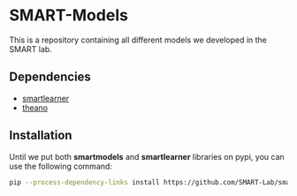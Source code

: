 # SMART-Models
This is a repository containing all different models we developed in the SMART lab.

Dependencies
------------
* [smartlearner](https://github.com/SMART-Lab/smartlearner)
* [theano](https://github.com/Theano/Theano)

Installation
------------
Until we put both **smartmodels** and **smartlearner** libraries on pypi, you can use the following command:

```bash
pip --process-dependency-links install https://github.com/SMART-Lab/smartmodels/archive/master.zip
```
